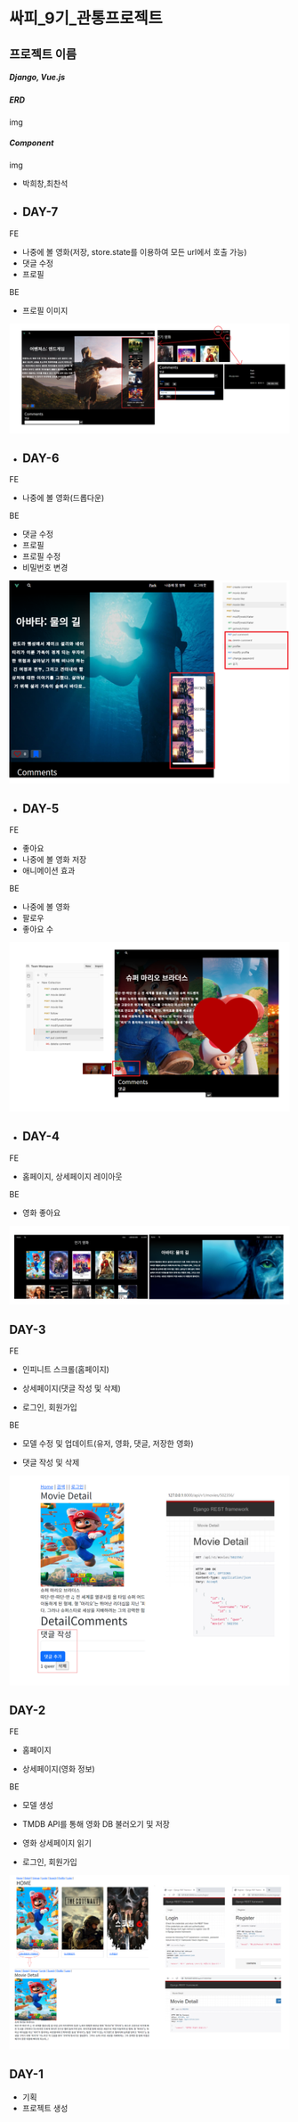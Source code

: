 # 싸피_9기_관통프로젝트

## 프로젝트 이름

##### Django, Vue.js

##### ERD

img

##### Component

img

- 박희창,최찬석

- ## DAY-7

FE

- 나중에 볼 영화(저장, store.state를 이용하여 모든 url에서 호출 가능)
- 댓글 수정
- 프로필

BE

- 프로필 이미지

<img title="" src="history/day7.png" alt="">

- ## DAY-6

FE

- 나중에 볼 영화(드롭다운)

BE

- 댓글 수정
- 프로필
- 프로필 수정
- 비밀번호 변경

<img title="" src="history/day6.png" alt="">

- ## DAY-5

FE

- 좋아요
- 나중에 볼 영화 저장
- 애니메이션 효과

BE

-  나중에 볼 영화
-  팔로우
-  좋아요 수

<img title="" src="history/day5.png" alt="">

- ## DAY-4

FE

- 홈페이지, 상세페이지 레이아웃

BE

- 영화 좋아요

<img title="" src="history/day4.png" alt="">

## DAY-3

FE

- 인피니트 스크롤(홈페이지)

- 상세페이지(댓글 작성 및 삭제)

- 로그인, 회원가입

BE

- 모델 수정 및 업데이트(유저, 영화, 댓글, 저장한 영화)

- 댓글 작성 및 삭제

<img title="" src="history/day3.png" alt="">

## DAY-2

FE 

- 홈페이지

- 상세페이지(영화 정보)

BE 

- 모델 생성

- TMDB API를 통해 영화 DB 불러오기 및 저장

- 영화 상세페이지 읽기

- 로그인, 회원가입

<img title="" src="history/day2.png" alt="loading-ag-578">

## DAY-1

- 기획
- 프로젝트 생성
